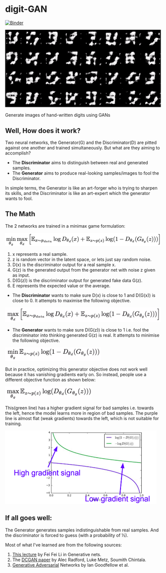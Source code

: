 
# digit-GAN
[![Binder](https://camo.githubusercontent.com/bfeb5472ee3df9b7c63ea3b260dc0c679be90b97/68747470733a2f2f696d672e736869656c64732e696f2f62616467652f72656e6465722d6e627669657765722d6f72616e67652e7376673f636f6c6f72423d66333736323626636f6c6f72413d346434643464)](https://nbviewer.jupyter.org/github/Mainakdeb/digit-GAN/blob/main/digit-dcgan.ipynb)

<img src="https://github.com/Mainakdeb/digit-GAN/blob/main/images_and_gifs/digit-demo.gif" width="510">

Generate images of hand-written digits using GANs

## Well, How does it work?
Two neural networks, the Generator(G) and the Discriminator(D) are pitted against one another and trained simultaneously. But what are they aiming to accomplish?
  * The **Discriminator** aims to distinguish between real and generated samples. 
  * The **Generator** aims to produce real-looking samples/images to fool the Discriminator.

In simple terms, the Generator is like an art-forger who is trying to sharpen its skills, and the Discriminator is like an art-expert which the generator wants to fool.

## The Math
The 2 networks are trained in a minimax game formulation:

<img src="https://github.com/Mainakdeb/digit-GAN/blob/main/images_and_gifs/minmax.png" width="510">

1. x represents a real sample.
2. z is random vector in the latent space, or lets just say random noise. 
3. D(x) is the discriminator output for a real sample x.
4. G(z) is the generated output from the generator net with noise z given as input.
5. D(G(z)) is the discriminator output for generated fake data G(z).
5. E represents the expected value or the average.


* The **Discriminator** wants to make sure D(x) is close to 1 and D(G(x)) is close to 0. It attempts to maximise the following objective.
<img src="https://github.com/Mainakdeb/digit-GAN/blob/main/images_and_gifs/discriminator_objective.png" width="510">

* The **Generator** wants to make sure D(G(z)) is close to 1 i.e. fool the discriminator into thinking  generated G(z) is real. It attempts to minimise the following objective.
<img src="https://github.com/Mainakdeb/digit-GAN/blob/main/images_and_gifs/generator_objective_weak_grad.png" width="310">

But in practice, optimizing this generator objective does not work well because it has vanishing gradients early on. So instead, people use a different objective function as shown below:

<img src="https://github.com/Mainakdeb/digit-GAN/blob/main/images_and_gifs/generator_objective_practical.png" width="280">

This(green line) has a higher gradient signal for bad samples i.e. towards the left, hence the model learns more in region of bad samples. The purple line is almost flat (weak gradients) towards the left, which is not suitable for training.

<img src="https://github.com/Mainakdeb/digit-GAN/blob/main/images_and_gifs/weak_grad_vs_strong_grad.png" width="490">


## If all goes well:
The Generator generates samples indistinguishable from real samples. And the discriminator is forced to guess (with a probability of ½).

Most of what I've learned are from the following sources:
1. [This lecture](https://www.youtube.com/watch?v=5WoItGTWV54&ab_channel=StanfordUniversitySchoolofEngineering) by Fei Fei Li in Generative nets.
2. The [DCGAN paper](https://arxiv.org/abs/1511.06434) by Alec Radford, Luke Metz, Soumith Chintala.
3. [Generative Adversarial](https://arxiv.org/abs/1406.2661) Networks by Ian Goodfellow et al.
